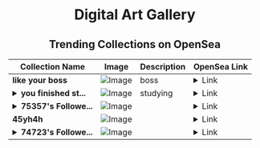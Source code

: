 <div align="center">

# Digital Art Gallery

## Trending Collections on OpenSea

| Collection Name                       | Image                                                                                     | Description                       | OpenSea Link                                                                                          |
|---------------------------------------|-------------------------------------------------------------------------------------------|-----------------------------------|--------------------------------------------------------------------------------------------------------|
| **like your boss** | ![Image](https://i.seadn.io/s/raw/files/5da93f3c22de7f545dec4328f5e393cd.png?w=500&auto=format?w=200&auto=format) | boss | <details><summary>Link</summary>[like your boss](https://opensea.io/collection/like-your-boss)</details> |
| **<details><summary>you finished st...</summary>you finished studying</details>** | ![Image](https://i.seadn.io/s/raw/files/c1cad416580857c9a3795307fb58175c.png?w=500&auto=format?w=200&auto=format) | studying | <details><summary>Link</summary>[you finished studying](https://opensea.io/collection/you-finished-studying)</details> |
| **<details><summary>75357's Followe...</summary>75357's Follower</details>** | ![Image](https://i.seadn.io/s/raw/files/19f9f090920392cc3650cbdf4361755b.png?w=500&auto=format?w=200&auto=format) |  | <details><summary>Link</summary>[75357's Follower](https://opensea.io/collection/75357-s-follower)</details> |
| **45yh4h** | ![Image](https://i.seadn.io/s/raw/files/570365abcac4200117674a0a410e90e8.png?w=500&auto=format?w=200&auto=format) |  | <details><summary>Link</summary>[45yh4h](https://opensea.io/collection/45yh4h)</details> |
| **<details><summary>74723's Followe...</summary>74723's Follower</details>** | ![Image](https://i.seadn.io/s/raw/files/19f9f090920392cc3650cbdf4361755b.png?w=500&auto=format?w=200&auto=format) |  | <details><summary>Link</summary>[74723's Follower](https://opensea.io/collection/74723-s-follower)</details> |

</div>